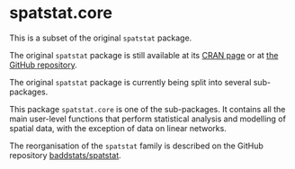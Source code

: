 # spatstat.core

This is a subset of the original `spatstat` package.

The original `spatstat` package is still available
at its [CRAN page](https://cran.r-project.org/web/packages/spatstat)
or at [the GitHub repository](https://github.com/spatstat/spatstat).

The original `spatstat` package is currently being split into
several sub-packages.

This package `spatstat.core` is one of the
sub-packages. It contains all the main user-level functions that perform
statistical analysis and modelling of spatial data,
with the exception of data on linear networks.

The reorganisation of the `spatstat` family is described
on the GitHub repository
[baddstats/spatstat](https://github.com/baddstats/spatstat).